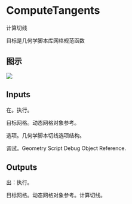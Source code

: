 # ComputeTangents

计算切线

目标是几何学脚本库网格规范函数

## 图示

![]($-20221218-19122324.png)

## Inputs

在。执行。

目标网格。动态网格对象参考。

选项。几何学脚本切线选项结构。

调试。Geometry Script Debug Object Reference.  

## Outputs

出：执行。

目标网格。动态网格对象参考。计算切线。
